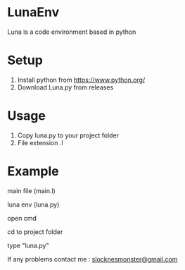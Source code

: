 # LunaEnv
Luna is a code environment based in python  

# Setup
1) Install python from 
   https://www.python.org/
2) Download Luna.py from releases 
# Usage
1) Copy luna.py to your project folder
2) File extension .l
# Example
main file (main.l)

luna env (luna.py)

open cmd

cd to project folder

type "luna.py"

If any problems contact me :
slocknesmonster@gmail.com
